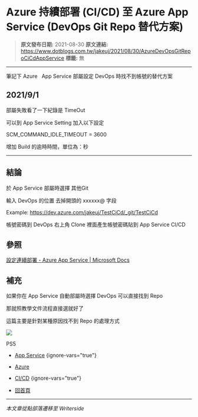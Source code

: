 # Azure 持續部署 (CI/CD) 至 Azure App Service (DevOps Git Repo 替代方案)

> **原文發布日期:** 2021-08-30
> **原文連結:** https://www.dotblogs.com.tw/jakeuj/2021/08/30/AzureDevOpsGitRepoCiCdAppService
> **標籤:** 無

---

筆記下 Azure   App Service 部屬設定 DevOps 時找不到帳號的替代方案

## 2021/9/1

部屬失敗看了一下紀錄是 TimeOut

可以到 App Service Setting 加入以下設定

SCM\_COMMAND\_IDLE\_TIMEOUT = 3600

增加 Build 的逾時時間，單位為：秒

---

## 結論

於 App Service 部屬時選擇 其他Git

輸入 DevOps 的位置 去掉開頭的 xxxxxx@ 字段

Example: <https://dev.azure.com/jakeuj/TestCiCd/_git/TestCiCd>

帳號密碼到 DevOps 右上角 Clone 裡面產生帳號密碼貼到 App Service CI/CD

## 參照

[設定連續部署 - Azure App Service | Microsoft Docs](https://docs.microsoft.com/zh-tw/azure/app-service/deploy-continuous-deployment?tabs=repos)

## 補充

如果你在 App Service 自動部屬時選擇 DevOps 可以直接找到 Repo

那就照教學文件流程直接選就好了

這篇主要是針對某種原因找不到 Repo 的處理方式

![](https://card.psnprofiles.com/1/jakeuj.png)

PS5

* [App Service](/jakeuj/Tags?qq=App%20Service)
{ignore-vars="true"}
* [Azure](/jakeuj/Tags?qq=Azure)
* [CI/CD](/jakeuj/Tags?qq=CI%2FCD)
{ignore-vars="true"}

* [回首頁](/jakeuj)

---

*本文章從點部落遷移至 Writerside*
